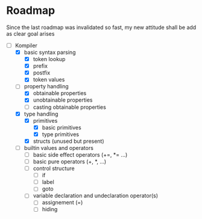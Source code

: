 # Roadmap

Since the last roadmap was invalidated so fast, my new attitude shall be add as clear goal arises

- [ ] Kompiler
  - [x] basic syntax parsing
    - [x] token lookup
    - [x] prefix
    - [x] postfix
    - [x] token values
  - [ ] property handling
    - [x] obtainable properties
    - [x] unobtainable properties
    - [ ] casting obtainable properties
  - [x] type handling
    - [x] primitives
      - [x] basic primitives
      - [x] type primitives
    - [x] structs (unused but present)
  - [ ] builtin values and operators
    - [ ] basic side effect operators (+=, *= ...)
    - [ ] basic pure operators (+, *, ...)
    - [ ] control structure
      - [ ] if
      - [ ] label
      - [ ] goto
    - [ ] variable declaration and undeclaration operator(s)
      - [ ] assignement (=)
      - [ ] hiding
